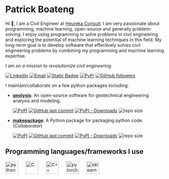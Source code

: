 # Patrick Boateng

<!-- Links -->

[linkedin_url]: https://www.linkedin.com/in/patrickboateng/
[academic_cv_url]: https://github.com/patrickboateng/cv/blob/main/academic_cv.pdf
[geolysis_github_url]: https://github.com/patrickboateng/geolysis
[geolysis_pypi_url]: https://pypi.org/project/geolysis
[geolysis_commits_url]: https://github.com/patrickboateng/geolysis/commits

Hi :wave:, I am a Civil Engineer at [Heureka Consult](https://www.heurekaconsult.com).
I am very passionate about programming, machine learning, open-source and generally
problem-solving. I enjoy using programming to solve problems in civil engineering
and exploring the potential of machine learning techniques in this field.
My long-term goal is to develop software that effectively solves civil engineering
problems by combining my programming and machine learning expertise.

_I am on a mission to revolutionize civil engineering._

[![LinkedIn](https://img.shields.io/badge/-Linkedin-blue?style=for-the-badge&logo=linkedin)][linkedin_url]
[![Email](https://img.shields.io/badge/-Email-red?style=for-the-badge&logo=gmail&logoColor=white)](mailto:boatengpato.pb@gmail.com)
[![Static Badge](https://img.shields.io/badge/PDF-CV-red?logo=adobe&style=for-the-badge)][academic_cv_url]
[![PyPi](https://img.shields.io/badge/PyPi-Pato546-blue?style=for-the-badge&logo=pypi)](https://pypi.org/user/Pato546/)
[![GitHub followers](https://img.shields.io/github/followers/patrickboateng?label=Followers&style=for-the-badge&logo=github)](https://github.com/patrickboateng)

I maintain/collaborate on a few python packages including:

- [**geolysis**][geolysis_github_url]: An open-source software for geotechnical
  engineering analysis and modeling.

  [![PyPI](https://img.shields.io/pypi/v/geolysis?logo=pypi&style=flat)][geolysis_pypi_url]
  [![GitHub last commit](https://img.shields.io/github/last-commit/patrickboateng/geolysis?logo=github&style=flat)][geolysis_commits_url]
  [![PyPI - Downloads](https://img.shields.io/pypi/dm/geolysis?logo=pypi&style=flat)](https://pypistats.org/packages/geolysis)
  ![repo size](https://img.shields.io/github/repo-size/patrickboateng/geolysis?logo=github&style=flat)

- [**makepackage**](https://github.com/patrickboateng/makepackage): A Python
  package for packaging python code. (_Collaborator_)

  [![PyPI](https://img.shields.io/pypi/v/makepackage?logo=pypi&style=flat)](https://pypi.org/project/makepackage)
  [![GitHub last commit](https://img.shields.io/github/last-commit/nyggus/makepackage?logo=github&style=flat)](https://github.com/nyggus/makepackage/commits)
  [![PyPI - Downloads](https://img.shields.io/pypi/dm/makepackage?logo=pypi&style=flat)](https://pypistats.org/packages/makepackage)
  ![repo size](https://img.shields.io/github/repo-size/nyggus/makepackage?logo=github&style=flat)

## Programming languages/frameworks I use

<p align="left">
<img style="margin-right:20px;" alt="python" width=40 height=40 src="https://cdn.jsdelivr.net/gh/devicons/devicon/icons/python/python-original.svg"/>
<img style="margin-right:20px" alt="C" width=40 height=40 src="https://cdn.jsdelivr.net/gh/devicons/devicon/icons/c/c-original.svg"/>
<img style="margin-right:20px" alt="C++" width=40 height=40 src="https://cdn.jsdelivr.net/gh/devicons/devicon/icons/cplusplus/cplusplus-original.svg"/>
<img style="margin-right:20px" alt="pytorch" width=40 height=40 src="https://cdn.jsdelivr.net/gh/devicons/devicon/icons/pytorch/pytorch-original.svg"/>
<img style="margin-right:20px" alt="sklearn" width=40 height=40  src="https://upload.wikimedia.org/wikipedia/commons/0/05/Scikit_learn_logo_small.svg"/>
</p>
